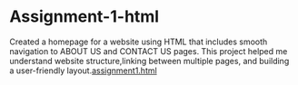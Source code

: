 # Assignment-1-html
Created a homepage for a website using HTML that includes smooth navigation to ABOUT US and CONTACT US pages. This project helped me understand website structure,linking between multiple pages, and building a user-friendly layout.[assignment1.html](https://github.com/user-attachments/files/22327945/assignment1.html)


